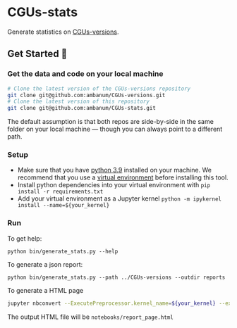 # CGUs-stats

Generate statistics on [CGUs-versions](https://github.com/ambanum/CGUs-versions).

## Get Started :rocket:
### Get the data and code on your local machine
```sh
# Clone the latest version of the CGUs-versions repository
git clone git@github.com:ambanum/CGUs-versions.git
# Clone the latest version of this repository
git clone git@github.com:ambanum/CGUs-stats.git
```
The default assumption is that both repos are side-by-side in the same folder on your local machine — though you can always point to a different path.

### Setup
- Make sure that you have [python 3.9](https://www.python.org/downloads/release/python-390/) installed on your machine. We recommend that you use a [virtual environment](https://docs.python.org/3/tutorial/venv.html) before installing this tool.
- Install python dependencies into your virtual environment with `pip install -r requirements.txt`
- Add your virtual environment as a Jupyter kernel `python -m ipykernel install --name=${your_kernel}`

### Run
To get help:
```
python bin/generate_stats.py --help
```

To generate a json report:
```
python bin/generate_stats.py --path ../CGUs-versions --outdir reports
```

To generate a HTML page

```sh
jupyter nbconvert --ExecutePreprocessor.kernel_name=${your_kernel} --execute --to html --no-input notebooks/report_page.ipynb
```

The output HTML file will be `notebooks/report_page.html`